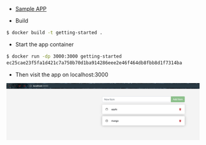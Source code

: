 - [Sample APP](https://docs.docker.com/get-started/02_our_app/)


- Build 

```bash
$ docker build -t getting-started .
```

- Start the app container

```bash
$ docker run -dp 3000:3000 getting-started
ec25cae23f5fa1d421c7a750b70d1ba914286eee2e46f464db8fbb8d1f7314ba
```

- Then visit the app on localhost:3000

![](.images/2022-07-24-11-00-29.png)